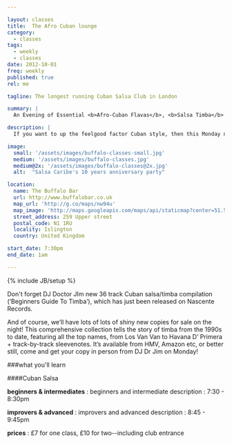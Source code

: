 ```yaml
---

layout: classes
title:  The Afro Cuban lounge
category:
  - classes
tags:
  - weekly
  - classes
date: 2012-10-01
freq: weekly
published: true
rel: me

tagline: The longest running Cuban Salsa Club in London

summary: |
  An Evening of Essential <b>Afro-Cuban Flavas</b>, <b>Salsa Timba</b> & <b>Latin Jazz</b>

description: |
  If you want to up the feelgood factor Cuban style, then this Monday night at The Buffalo Bar is for you. Doors open at 7.30pm, with classes for all levels from around 7.45pm, followed by an evening of dancing, drinking and socialising to the sounds of the very best Cuban salsa, timba &amp; son, courtesy of DJ Dr Jim.

image:
  small: '/assets/images/buffalo-classes-small.jpg'
  medium: '/assets/images/buffalo-classes.jpg'
  medium@2x: '/assets/images/buffalo-classes@2x.jpg'
  alt:  "Salsa Caribe's 10 years anniversary party"

location:
  name: The Buffalo Bar
  url: http://www.buffalobar.co.uk
  map_url: 'http://g.co/maps/nw94u'
  map_image: 'http://maps.googleapis.com/maps/api/staticmap?center=51.54580,-0.103616&amp;zoom=15&amp;size=198x198&amp;markers=color:red%7Clabel:a%7C51.54580,-0.103616&amp;sensor=false'
  street_address: 259 Upper street
  postal_code: N1 1RU
  locality: Islington
  country: United Kingdom

start_date: 7:30pm
end_date: 1am

---
```

{% include JB/setup %}

Don't forget DJ Doctor JIm new 36 track Cuban salsa/timba compilation (&#8216;Beginners Guide To Timba&#8217;), which has just been released on Nascente Records. 

And of course, we&#8217;ll have lots of lots of shiny new copies for sale on the night! This comprehensive collection tells the story of timba from the 1990s to date, featuring all the top names, from Los Van Van to Havana D&#8217; Primera + track-by-track sleevenotes. It&#8217;s available from HMV, Amazon etc, or better still, come and get your copy in person from DJ Dr Jim on Monday!

<aside><div markdown="1" class="aside details">

###what you'll learn

<section class="section" markdown="1">

####Cuban Salsa

**beginners & intermediates**
: beginners and intermediate description
: 7:30 - 8:30pm

**improvers & advanced**
: improvers and advanced description
: 8:45 - 9:45pm

**prices**
: £7 for one class, £10 for two--including club entrance
</section>



